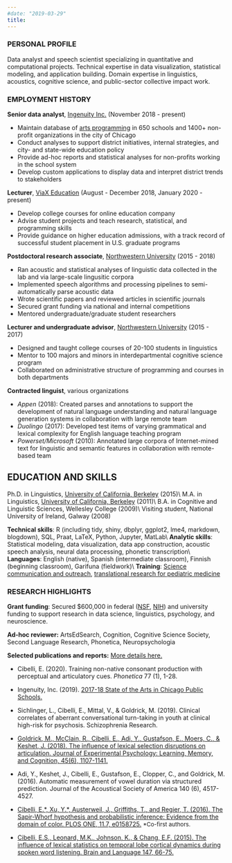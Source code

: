 ```yaml
---
#date: "2019-03-29"
title:  
---
```


### PERSONAL PROFILE
Data analyst and speech scientist specializing in quantitative and computational projects. Technical expertise in data visualization, statistical modeling, and application building. Domain expertise in linguistics, acoustics, cognitive science, and public-sector collective impact work. 

### EMPLOYMENT HISTORY

**Senior data analyst**, <a href="https://ingenuity-inc.org">Ingenuity Inc.</a> (November 2018 - present)

+ Maintain database of <a href="https://chicago.artlookmap.com">arts programming</a> in 650 schools and 1400+ non-profit organizations in the city of Chicago
+ Conduct analyses to support district initiatives, internal strategies, and city- and state-wide education policy 
+ Provide ad-hoc reports and statistical analyses for non-profits working in the school system
+ Develop custom applications to display data and interpret district trends to stakeholders

**Lecturer**, <a href="htps://viax.org">ViaX Education</a> (August - December 2018, January 2020 - present)

+ Develop college courses for online education company
+ Advise student projects and teach research, statistical, and programming skills
+ Provide guidance on higher education admissions, with a track record of successful student placement in U.S. graduate programs

**Postdoctoral research associate**, <a href="https://linguistics.northwestern.edu">Northwestern University</a> (2015 - 2018)

+ Ran acoustic and statistical analyses of linguistic data collected in the lab and via large-scale lingusitic corpora
+ Implemented speech algorithms and processing pipelines to semi-automatically parse acoustic data
+ Wrote scientific papers and reviewed articles in scientific journals
+ Secured grant funding via national and internal competitions
+ Mentored undergraduate/graduate student researchers

**Lecturer and undergraduate advisor**, <a href="https://linguistics.northwestern.edu">Northwestern University</a> (2015 - 2017)

+ Designed and taught college courses of 20-100 students in linguistics
+ Mentor to 100 majors and minors in interdepartmental cognitive science program
+ Collaborated on administrative structure of programming and courses in both departments

**Contracted linguist**, various organizations

+ *Appen* (2018): Created parses and annotations to support the development of natural language understanding and natural language generation systems in collaboration with large remote team 
+ *Duolingo* (2017): Developed test items of varying grammatical and lexical complexity for English language teaching program
+ *Powerset/Microsoft* (2010): Annotated large corpora of Internet-mined text for linguistic and semantic features in collaboration with remote-based team

## EDUCATION AND SKILLS

Ph.D. in Linguistics, <a href="https://lx.berkeley.edu">University of California, Berkeley</a> (2015)\\
M.A. in Linguistics, <a href="https://lx.berkeley.edu">University of California, Berkeley</a> (2011)\\
B.A. in Cognitive and Linguistic Sciences, Wellesley College (2009)\\
Visiting student, National University of Ireland, Galway (2008)

**Technical skills**: R (including tidy, shiny, dbplyr, ggplot2, lme4, markdown, blogdown), SQL, Praat, LaTeX, Python, Jupyter, MatLab\\
**Analytic skills**: Statistical modeling, data visualization, data app construction, acoustic speech analysis, neural data processing, phonetic transcription\\
**Languages**: English (native), Spanish (intermediate classroom), Finnish (beginning classroom), Garifuna (fieldwork)\\
**Training**: <a href="http://rsg.northwestern.edu/">Science communication and outreach</a>, <a href = "https://www.nucats.northwestern.edu/education-and-career-development/career-development-awards/tl1/index.html">translational research for pediatric medicine</a>

### RESEARCH HIGHLIGHTS

**Grant funding**: Secured $600,000 in federal (<a href="https://www.nsfgrfp.org/">NSF</a>, <a href="https://projectreporter.nih.gov/project_info_description.cfm?aid=9746454&icde=44549007">NIH</a>) and university funding to support research in data science, linguistics, psychology, and neuroscience. 

**Ad-hoc reviewer:** ArtsEdSearch, Cognition, Cognitive Science Society, Second Language Research, Phonetica, Neuropsychologia

**Selected publications and reports:**
<a href="https://scholar.google.com/citations?hl=en&user=4vfpQcMAAAAJ&view_op=list_works&sortby=pubdate">More details here.</a>

+ Cibelli, E. (2020). Training non-native consonant production with perceptual and articulatory cues. *Phonetica* 77 (1), 1-28.

+ Ingenuity, Inc. (2019). <a href="https://www.ingenuity-inc.org/state-of-the-arts">2017-18 State of the Arts in Chicago Public Schools.</a>

+ Sichlinger, L., Cibelli, E., Mittal, V., & Goldrick, M. (2019). Clinical correlates of aberrant conversational turn-taking in youth at clinical high-risk for psychosis. Schizophrenia Research.

+ <a href="papers/lexicalSelectionInteraction.pdf">Goldrick, M., McClain, R., Cibelli, E., Adi, Y., Gustafson, E., Moers, C., & Keshet, J. (2018). The influence of lexical selection disruptions on articulation. Journal of Experimental Psychology: Learning, Memory, and Cognition, 45(6), 1107-1141.</a>

+ Adi, Y., Keshet, J., Cibelli, E., Gustafson, E., Clopper, C., and Goldrick, M. (2016). Automatic measurement of vowel duration via structured prediction. Journal of the Acoustical Society of America 140 (6), 4517-4527.

+ <a href="papers/cibelli_etAl_plosOne_2016_sapirWhorfProbabilisticInference.pdf">Cibelli, E.\*, Xu, Y.\*, Austerweil, J., Griffiths, T., and Regier, T. (2016). The Sapir-Whorf hypothesis and probabilistic inference: Evidence from the domain of color. PLOS ONE, 11.7, e0158725.</a> <font size = 2>*Co-first authors.</font>

+ <a href="papers/brainLx_cibelli2015.pdf">Cibelli, E.S., Leonard, M.K., Johnson, K., & Chang, E.F. (2015). The influence of lexical statistics on temporal lobe cortical dynamics during spoken word listening. Brain and Language 147, 66-75.</a>